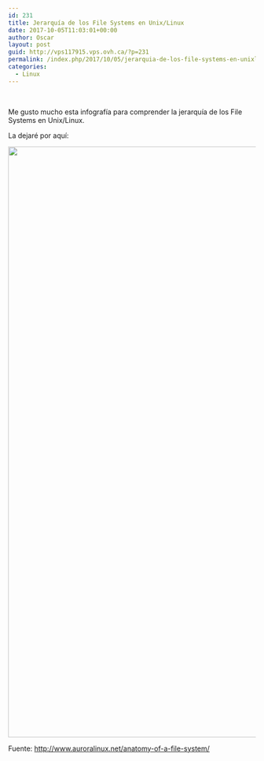 ```yaml
---
id: 231
title: Jerarquía de los File Systems en Unix/Linux
date: 2017-10-05T11:03:01+00:00
author: Oscar
layout: post
guid: http://vps117915.vps.ovh.ca/?p=231
permalink: /index.php/2017/10/05/jerarquia-de-los-file-systems-en-unixlinux/
categories:
  - Linux
---
```

&nbsp;

Me gusto mucho esta infografía para comprender la jerarquía de los File Systems en Unix/Linux.

La dejaré por aquí:

[<img class="aligncenter wp-image-232 size-full" src="http://vps117915.vps.ovh.ca/wp-content/uploads/2017/10/filesystem-Hierarchy.png" alt="" width="1920" height="1200" srcset="http://163.250.212.113/wp-content/uploads/2017/10/filesystem-Hierarchy.png 1920w, http://163.250.212.113/wp-content/uploads/2017/10/filesystem-Hierarchy-300x188.png 300w, http://163.250.212.113/wp-content/uploads/2017/10/filesystem-Hierarchy-768x480.png 768w, http://163.250.212.113/wp-content/uploads/2017/10/filesystem-Hierarchy-1024x640.png 1024w, http://163.250.212.113/wp-content/uploads/2017/10/filesystem-Hierarchy-700x438.png 700w" sizes="(max-width: 1920px) 100vw, 1920px" />](http://vps117915.vps.ovh.ca/wp-content/uploads/2017/10/filesystem-Hierarchy.png)

Fuente: http://www.auroralinux.net/anatomy-of-a-file-system/